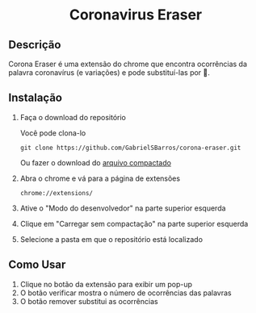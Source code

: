 <h1 align="center">
  Coronavirus Eraser
</h1>

## Descrição
Corona Eraser é uma extensão do chrome que encontra ocorrências da palavra coronavírus (e variações) e pode substituí-las por 💉.

## Instalação

1. Faça o download do repositório
   
    Você pode clona-lo

    ``git clone https://github.com/GabrielSBarros/corona-eraser.git``

    Ou fazer o download do [arquivo compactado](https://github.com/GabrielSBarros/corona-eraser/archive/master.zip)

2. Abra o chrome e vá para a página de extensões

    ``chrome://extensions/``

3. Ative o "Modo do desenvolvedor" na parte superior esquerda
4. Clique em "Carregar sem compactação" na parte superior esquerda
5. Selecione a pasta em que o repositório está localizado

## Como Usar

1. Clique no botão da extensão para exibir um pop-up
2. O botão verificar mostra o número de ocorrências das palavras
3. O botão remover substitui as ocorrências